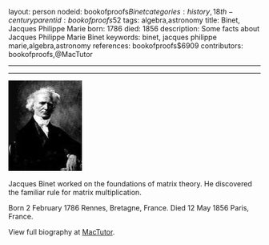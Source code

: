 layout: person
nodeid: bookofproofs$Binet
categories: history,18th-century
parentid: bookofproofs$52
tags: algebra,astronomy
title: Binet, Jacques Philippe Marie
born: 1786
died: 1856
description: Some facts about Jacques Philippe Marie Binet
keywords: binet, jacques philippe marie,algebra,astronomy
references: bookofproofs$6909
contributors: bookofproofs,@MacTutor

---


---

![Binet.jpg](https://github.com/bookofproofs/bookofproofs.github.io/blob/main/_sources/_assets/images/portraits/Binet.jpg?raw=true)

Jacques Binet worked on the foundations of matrix theory. He discovered the familiar rule for matrix multiplication.

Born 2 February 1786 Rennes, Bretagne, France. Died 12 May 1856 Paris, France.


View full biography at [MacTutor](https://mathshistory.st-andrews.ac.uk/Biographies/Binet/).